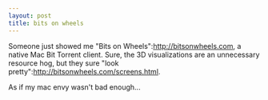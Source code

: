 ```yaml
--- 
layout: post
title: bits on wheels
---
```

Someone just showed me "Bits on Wheels":http://bitsonwheels.com, a native Mac Bit Torrent client.  Sure, the 3D visualizations are an unnecessary resource hog, but they sure "look pretty":http://bitsonwheels.com/screens.html.

As if my mac envy wasn't bad enough...
